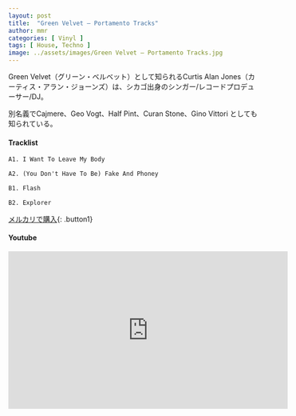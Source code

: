 ```yaml
---
layout: post
title:  "Green Velvet – Portamento Tracks"
author: mmr
categories: [ Vinyl ]
tags: [ House, Techno ]
image: ../assets/images/Green Velvet – Portamento Tracks.jpg
---
```


Green Velvet（グリーン・ベルベット）として知られるCurtis Alan Jones（カーティス・アラン・ジョーンズ）は、シカゴ出身のシンガー/レコードプロデューサー/DJ。 

別名義でCajmere、Geo Vogt、Half Pint、Curan Stone、Gino Vittori としても知られている。

#### Tracklist
```md
A1. I Want To Leave My Body

A2. (You Don't Have To Be) Fake And Phoney

B1. Flash

B2. Explorer
```

[メルカリで購入](https://jp.mercari.com/item/m55278073484?afid=6142608987){: .button1}

#### Youtube
<iframe width="560" height="315" src="https://www.youtube.com/embed/OVIMEj9qN3g?si=f81gY7AyZq7f6dSL" title="YouTube video player" frameborder="0" allow="accelerometer; autoplay; clipboard-write; encrypted-media; gyroscope; picture-in-picture; web-share" referrerpolicy="strict-origin-when-cross-origin" allowfullscreen></iframe>